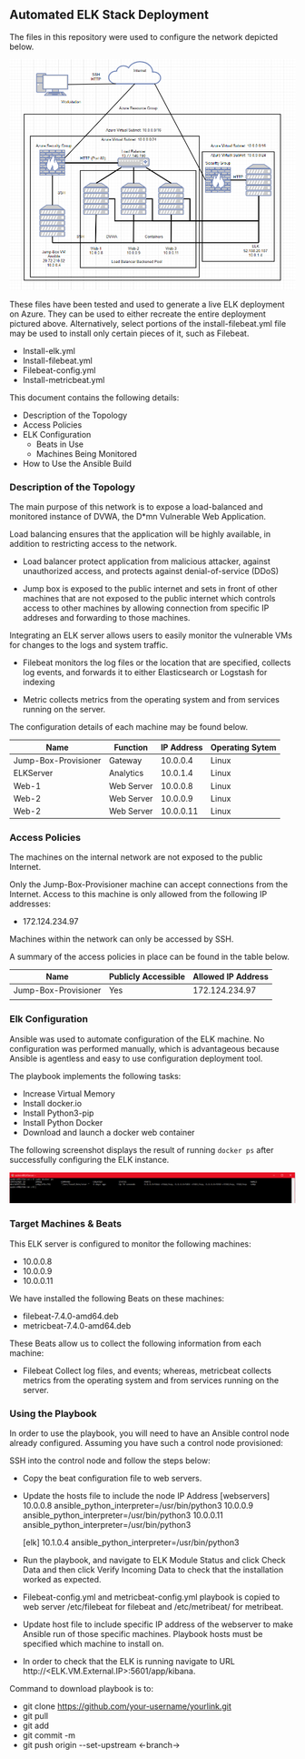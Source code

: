 ## Automated ELK Stack Deployment

The files in this repository were used to configure the network depicted below.

![plot](https://github.com/GregVelarde/GitHub-Project/blob/main/Diagram/ELK-Stack-Project-Diagram.PNG)



These files have been tested and used to generate a live ELK deployment on Azure. They can be used to either recreate the entire deployment pictured above. Alternatively, select portions of the install-filebeat.yml file may be used to install only certain pieces of it, such as Filebeat.

- Install-elk.yml
- Install-filebeat.yml
- Filebeat-config.yml
- Install-metricbeat.yml


This document contains the following details:
- Description of the Topology
- Access Policies
- ELK Configuration
  - Beats in Use
  - Machines Being Monitored
- How to Use the Ansible Build


### Description of the Topology

The main purpose of this network is to expose a load-balanced and monitored instance of DVWA, the D*mn Vulnerable Web Application.

Load balancing ensures that the application will be highly available, in addition to restricting access to the network.

- Load balancer protect application from malicious attacker, against unauthorized access, and protects against denial-of-service (DDoS)

- Jump box is exposed to the public internet and sets in front of other machines that are not exposed to the public internet which controls access to other machines by allowing connection from specific IP addreses and forwarding to those machines.

Integrating an ELK server allows users to easily monitor the vulnerable VMs for changes to the logs and system traffic.

- Filebeat monitors the log files or the location that are specified, collects log events, and forwards it to either Elasticsearch or Logstash for indexing

- Metric collects metrics from the operating system and from services running on the server.

The configuration details of each machine may be found below.

| Name                 | Function   | IP Address | Operating Sytem |
|----------------------|------------|------------|-----------------|
| Jump-Box-Provisioner | Gateway    | 10.0.0.4   | Linux           |
| ELKServer            | Analytics  | 10.0.1.4   | Linux           |
| Web-1                | Web Server | 10.0.0.8   | Linux           |
| Web-2                | Web Server | 10.0.0.9   | Linux           |
| Web-2                | Web Server | 10.0.0.11  | Linux           |

### Access Policies

The machines on the internal network are not exposed to the public Internet. 

Only the Jump-Box-Provisioner machine can accept connections from the Internet. Access to this machine is only allowed from the following IP addresses:

- 172.124.234.97


Machines within the network can only be accessed by SSH.

A summary of the access policies in place can be found in the table below.

| Name                 | Publicly Accessible | Allowed IP Address |
|----------------------|---------------------|--------------------|
| Jump-Box-Provisioner |         Yes         | 172.124.234.97     |
|                      |                     |                    |

### Elk Configuration

Ansible was used to automate configuration of the ELK machine. No configuration was performed manually, which is advantageous because Ansible is agentless and easy to use configuration deployment tool.

The playbook implements the following tasks:

- Increase Virtual Memory
- Install docker.io
- Install Python3-pip
- Install Python Docker
- Download and launch a docker web container


The following screenshot displays the result of running `docker ps` after successfully configuring the ELK instance.

![plot](https://github.com/GregVelarde/GitHub-Project/blob/main/Diagram/docker_ps_output.PNG)




### Target Machines & Beats
This ELK server is configured to monitor the following machines:

- 10.0.0.8
- 10.0.0.9
- 10.0.0.11

We have installed the following Beats on these machines:

- filebeat-7.4.0-amd64.deb
- metricbeat-7.4.0-amd64.deb

These Beats allow us to collect the following information from each machine:

- Filebeat Collect log files, and events; whereas, metricbeat collects metrics from the operating system and from services running on the server.

### Using the Playbook
In order to use the playbook, you will need to have an Ansible control node already configured. Assuming you have such a control node provisioned: 

SSH into the control node and follow the steps below:

- Copy the beat configuration file to web servers.
- Update the hosts file to include the node IP Address
  [webservers]
  10.0.0.8 ansible_python_interpreter=/usr/bin/python3
  10.0.0.9 ansible_python_interpreter=/usr/bin/python3
  10.0.0.11 ansible_python_interpreter=/usr/bin/python3

  [elk]
  10.1.0.4 ansible_python_interpreter=/usr/bin/python3 

- Run the playbook, and navigate to ELK Module Status and click Check Data and then click Verify Incoming Data to check that the installation worked as expected.

- Filebeat-config.yml and metricbeat-config.yml playbook is copied to web server /etc/filebeat for filebeat and /etc/metribeat/ for metribeat.
- Update host file to include specific IP address of the webserver to make Ansible run of those specific machines. Playbook hosts must be specified which machine to install on.
- In order to check that the ELK is running navigate to URL http://<ELK.VM.External.IP>:5601/app/kibana.

Command to download playbook is to:

- git clone https://github.com/your-username/yourlink.git
- git pull
- git add
- git commit -m
- git push origin --set-upstream <-branch->
